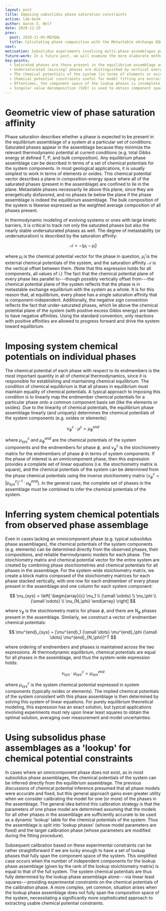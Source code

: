 ```yaml
---
layout: post
title: Imposing subsolidus phase saturation constraints
active: lab-book
author: Aaron S. Wolf
date: 2020-11-25
prev:
  post: 2020-11-05-MEXQAL
  title: Calculating phase composition with the Metastable eXchange EQuilibrium ALgorithm (MEXQAL)
next:
motivation: Subsolidus experiments involving multi-phase assemblages pose unique challenges to thermodynamic model development, due to their lack of an omnicomponent phase like silicate liquid. Determining chemical potentials or phase saturation affinities for model calibration & assessment must resort to more indirect methods for determining system conditions. This post focuses presenting and developing these methods and concepts.
future-work: In a future post, we will examine the more elaborate method of extracting partial chemical potential constraints from compositionally incomplete lookup phase assemblages. Additionally, we will apply these theoretical concepts to realistic subsolidus phase assemblages. Utilizing the pMELTS thermodynamic model, we will demonstrate the quantitative power of these chemical potential constraints in a model calibration setting.
key-points:
  - Saturated phases are those present in the equilibrium assemblage and jointly define the chemical potentials of the system (as required by the conditions of equilibrium).
  - Undersaturated (missing) phases are distinguished by vertical energy offsets representing saturation affinities.
  - The chemical potentials of the system (in terms of elements or oxides) can be determined from the equilibrium assemblage using thermodynamic models and linear least squares inversion.
  - Chemical potential constraints useful for model fitting are extracted from observed phase assemblages; thermodynamic models provide a lookup for system chemical potentials.
  - Oftentimes, the component space of the lookup phases is incomplete, and thus provide only partial constraints on system chemical potentials.
  - Singular value decomposition (SVD) is used to obtain component space of lookup phases and remaining system components are obtained by SVD of the residual stoichiometry of the calibration phase.
---
```




# Geometric view of phase saturation affinity
<!-- # [[202011091500]] Geometric view of phase saturation affinity -->

Phase saturation describes whether a phase is expected to be present in the equilibrium assemblage of a system at a particular set of conditions.
Saturated phases appear in the assemblage because they minimize the relevant thermodynamic potential at current conditions (e.g. total Gibbs energy at defined T, P, and bulk composition).
Any equilibrium phase assemblage can be described in terms of a set of chemical potentials for the system components.
In most geological applications, it is usually simplest to work in terms of elements or oxides.
This chemical potential vector describes a plane in composition-energy space where all of the saturated phases (present in the assemblage) are confined to lie in the plane.
Metastable phases necessarily lie above this plane, since they are energetically disfavored, and no phases lie below the plane if the phase assemblage is indeed the equilibrium assemblage.
The bulk composition of the system is likewise expressed as the weighted average composition of all phases present.

In thermodynamic modeling of evolving systems or ones with large kinetic barriers, it is critical to track not only the saturated phases but also the nearly stable undersaturated phases as well.
The degree of metastability (or undersaturation) is described by the saturation affinity:

$$
\mathcal{A} = -(\mu_i - \hat{\mu}_i)
$$

where $\mu_i$ is the chemical potential vector for the phase in question, $\hat{\mu}_i$ is the external chemical potentials of the system, and the saturation affinity $\mathcal{A}$ is the vertical offset between them.
(Note that this expression holds for all components, all values of $i$.)
The fact that the chemical potential plane of every phase lies parallel to---though possibly vertically offset from---the chemical potential plane of the system reflects that the phase is in metastable exchange equilibrium with the system as a whole.
It is for this reason that, at equilibrium, every phase has a single saturation affinity that is component-independent.
Additionally, the negative sign convention reflects the fact that under-saturated phases, which lie above the chemical potential plane of the system (with positive excess Gibbs energy) are taken to have negative affinities.
Using the standard convention, only reactions with positive affinities are allowed to progress forward and drive the system toward equilibrium.


# Imposing system chemical potentials on individual phases
<!-- [[202006110913]] Imposing system chemical potentials on individual phases -->

The chemical potential of each phase with respect to its endmembers is the most important quantity in all of chemical thermodynamics, since it is responsible for establishing and maintaining chemical equilibrium.
The condition of chemical equilibrium is that all phases in equilibrium must maintain equality of chemical potentials.
A typical approach to imposing this condition is to linearly map the endmember chemical potentials for a particular phase onto a common component basis set (like the elements or oxides).
Due to the linearity of chemical potentials, the equilibrium phase assemblage linearly (and uniquely) determines the chemical potentials of the system components (e.g. oxides or elements):
<!-- TK: Switch from ox to 'c' for generic system components!!! -->

$$
\nu_{\phi}^{c} \cdot \mu^{c} = \mu^{end}_{\phi}
$$

where $\mu_{sys}^{c}$ and $\mu_{\phi}^{end}$ are the chemical potentials of the system components and the endmembers for phase $\phi$, and $\nu_{\phi}^{c}$ is the stoichiometry matrix for the endmembers of phase $\phi$ in terms of system components.
If the phase of interest is an omnicomponent phase, then this expression provides a complete set of linear equations (i.e. the stoichiometry matrix is square), and the chemical potentials of the system can be determined from the phase chemical potentials using the inverse stoichiometry matrix ($\nu_{\phi}^{c} = [\mu_{sys}^{c}]^{-1} \cdot \mu^{end}_{\phi}$).
In the general case, the complete set of phases in the assemblage must be combined to infer the chemical potentials of the system.


# Inferring system chemical potentials from observed phase assemblage
<!-- [[202011231519]] Inferring system chemical potentials from assemblage -->

Even in cases lacking an omnicomponent phase (e.g. typical subsolidus phase assemblages), the chemical potentials of the system components (e.g. elements) can be determined directly from the observed phases, their compositions, and reliable thermodynamic models for each phase.
The stoichiometry matrix and chemical potential vector for the entire system are created by combining phase stoichiometries and chemical potentials for all phases in the assemblage.
For the system-wide stoichiometry matrix, we create a block matrix composed of the stoichiometry matrices for each phase stacked vertically, with one row for each endmember of every phase present in the assemblage and one column for each system component:

$$
\nu_{sys} =
\left[
\begin{array}{c}
  \nu_1  \\
  {\small \vdots} \\
  \nu_\phi  \\
  {\small \vdots} \\
  \nu_{N_\phi}
\end{array}
\right]
$$

where $\nu_\phi$ is the stoichiometry matrix for phase $\phi$, and there are $N_\phi$ phases present in the assemblage.
Similarly, we construct a vector of endmember chemical potentials:

$$
\mu^{end}_{sys} = [\mu^{end}_1 {\small \dots} \mu^{end}_\phi
{\small \dots} \mu^{end}_{N_\phi}]^T
$$

where ordering of endmembers and phases is maintained across the two expressions.
At thermodynamic equilibrium, chemical potentials are equal for all phases in the assemblage, and thus the system-wide expression holds:

$$
\nu_{sys} \cdot \mu_{sys}^c = \mu^{end}_{sys}
$$

where $\mu_{sys}^c$ is the system chemical potential expressed in system components (typically oxides or elements).
The implied chemical potentials of the system consistent with this phase assemblage is then determined by solving this system of linear equations.
For purely equilibrium theoretical modeling, this expression has an exact solution, but typical applications involving experiments must rely upon linear least squares to obtain the optimal solution, averaging over measurement and model uncertainties.

# Using subsolidus phase assemblages as a 'lookup' for chemical potential constraints
<!-- # [[202011250619]] Subsolidus phase assemblages as 'lookup' model constraints -->

In cases where an omnicomponent phase does not exist, as in most subsolidus phase assemblages, the chemical potentials of the system can be inferred directly from the equilibrium assemblage.
The previous discussions of chemical potential inference presumed that all phase models were accurate and fixed, but this general approach gains even greater utility when we consider calibrating the model for one (or more) of the phases in the assemblage.
The general idea behind this calibration strategy is that the parameters of one phase model are determined assuming that the models for all other phases in the assemblage are sufficiently accurate to be used as a dynamic 'lookup' table for the chemical potentials of the system.
Thus the assemblage is split into 'lookup phases' (whose model parameters are fixed) and the target calibration phase (whose parameters are modified during the fitting procedure).

Subsequent calibration based on these experimental constraints can be rather straightforward if we are lucky enough to have a set of lookup phases that fully span the component space of the system.
This simplified case occurs when the number of independent components for the lookup phase assemblage (given by the rank of the lookup stoichiometry matrix) is equal to that of the full system.
The system chemical potentials are thus fully determined by the lookup phase assemblage alone---via linear least squares---providing experimental constraints on the chemical potentials of the calibration phase.
A more complex, yet common, situation arises when the lookup phase assemblage does not fully span the composition space of the system, necessitating a significantly more sophisticated approach to extracting usable chemical potential constraints.




<!-- # Extracting incomplete chemical potential constraints from the lookup phase assemblage
# [[202011250651]] Incomplete chempot constraints from lookup phase assemblage

When the lookup phase assemblage does not fully span the compositional space of the system, it is only possible to constrain the chemical potentials for a subset of the system components.
In general, identifying these components and the energetic constraints they impose is non-trivial, necessitating the use of matrix decomposition methods.
We outline an automated algorithm for obtaining these constraints which is accurate and efficient, designed for use in model calibration procedures where both are high priorities.

To begin we must determine the independent components of the lookup assemblage as well as the additional components needed to describe the calibration phase.
This is readily accomplished using singular value decomposition (SVD) of the lookup stoichiometry matrix.
SVD provides a decomposition of the lookup phase endmembers, remapping them from system components to a smaller orthogonal composition space, where additional compositional degrees of freedom are needed to represent the calibration phase.
To obtain these missing compositional vectors, the stoichiometry matrix of the calibration phase is projected into the reduced lookup component space.
A residual stoichiometry matrix captures the compositional mismatch between this projected representation and the true calibration phase stoichiometry.
SVD is finally applied to this residual stoichiometry matrix, yielding the final compositional vectors needed to describe the complete phase assemblage.
With this procedure, it is clear that the energetic constraints provided by the lookup phases are restricted to the lookup component space, while additional degrees of freedom are needed to fully describe calibration phase properties. -->
